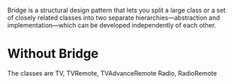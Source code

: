 Bridge is a structural design pattern that lets you split a large class or a set of closely related classes into two separate hierarchies—abstraction and implementation—which can be developed independently of each other.


# Without Bridge
The classes are
TV, TVRemote, TVAdvanceRemote
Radio, RadioRemote